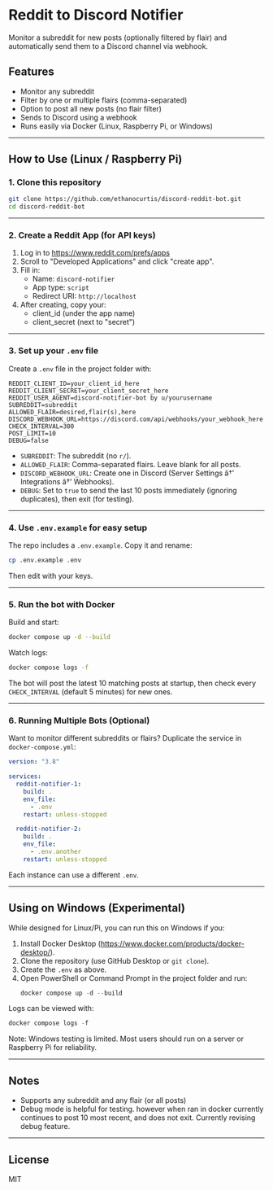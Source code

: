 # Reddit to Discord Notifier

Monitor a subreddit for new posts (optionally filtered by flair) and automatically send them to a Discord channel via webhook.

## Features

- Monitor any subreddit
- Filter by one or multiple flairs (comma-separated)
- Option to post all new posts (no flair filter)
- Sends to Discord using a webhook
- Runs easily via Docker (Linux, Raspberry Pi, or Windows)

---

## How to Use (Linux / Raspberry Pi)

### 1. Clone this repository

```bash
git clone https://github.com/ethanocurtis/discord-reddit-bot.git
cd discord-reddit-bot
```

---

### 2. Create a Reddit App (for API keys)

1. Log in to https://www.reddit.com/prefs/apps
2. Scroll to "Developed Applications" and click "create app".
3. Fill in:
   - Name: `discord-notifier`
   - App type: `script`
   - Redirect URI: `http://localhost`
4. After creating, copy your:
   - client_id (under the app name)
   - client_secret (next to "secret")

---

### 3. Set up your `.env` file

Create a `.env` file in the project folder with:

```env
REDDIT_CLIENT_ID=your_client_id_here
REDDIT_CLIENT_SECRET=your_client_secret_here
REDDIT_USER_AGENT=discord-notifier-bot by u/yourusername
SUBREDDIT=subreddit
ALLOWED_FLAIR=desired,flair(s),here
DISCORD_WEBHOOK_URL=https://discord.com/api/webhooks/your_webhook_here
CHECK_INTERVAL=300
POST_LIMIT=10
DEBUG=false
```

- `SUBREDDIT`: The subreddit (no `r/`).
- `ALLOWED_FLAIR`: Comma-separated flairs. Leave blank for all posts.
- `DISCORD_WEBHOOK_URL`: Create one in Discord (Server Settings â†’ Integrations â†’ Webhooks).
- `DEBUG`: Set to `true` to send the last 10 posts immediately (ignoring duplicates), then exit (for testing).

---

### 4. Use `.env.example` for easy setup

The repo includes a `.env.example`. Copy it and rename:
```bash
cp .env.example .env
```
Then edit with your keys.

---

### 5. Run the bot with Docker

Build and start:
```bash
docker compose up -d --build
```

Watch logs:
```bash
docker compose logs -f
```

The bot will post the latest 10 matching posts at startup, then check every `CHECK_INTERVAL` (default 5 minutes) for new ones.

---

### 6. Running Multiple Bots (Optional)

Want to monitor different subreddits or flairs? Duplicate the service in `docker-compose.yml`:

```yaml
version: "3.8"

services:
  reddit-notifier-1:
    build: .
    env_file:
      - .env
    restart: unless-stopped

  reddit-notifier-2:
    build: .
    env_file:
      - .env.another
    restart: unless-stopped
```

Each instance can use a different `.env`.

---

## Using on Windows (Experimental)

While designed for Linux/Pi, you can run this on Windows if you:
1. Install Docker Desktop (https://www.docker.com/products/docker-desktop/).
2. Clone the repository (use GitHub Desktop or `git clone`).
3. Create the `.env` as above.
4. Open PowerShell or Command Prompt in the project folder and run:
   ```powershell
   docker compose up -d --build
   ```
Logs can be viewed with:
```powershell
docker compose logs -f
```

Note: Windows testing is limited. Most users should run on a server or Raspberry Pi for reliability.

---

## Notes

- Supports any subreddit and any flair (or all posts)
- Debug mode is helpful for testing. however when ran in docker currently continues to post 10 most recent, and does not exit. Currently revising debug feature.

---

## License

MIT